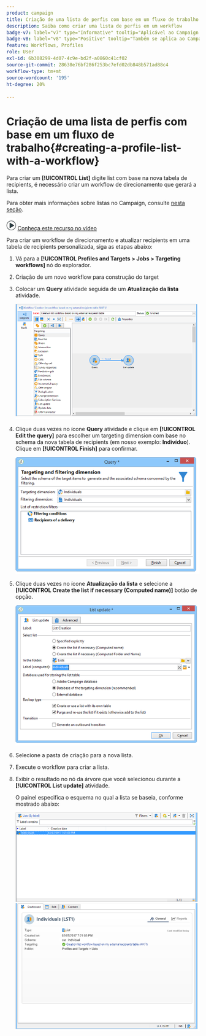 ```yaml
---
product: campaign
title: Criação de uma lista de perfis com base em um fluxo de trabalho
description: Saiba como criar uma lista de perfis em um workflow
badge-v7: label="v7" type="Informative" tooltip="Aplicável ao Campaign Classic v7"
badge-v8: label="v8" type="Positive" tooltip="Também se aplica ao Campaign v8"
feature: Workflows, Profiles
role: User
exl-id: 6b308299-4d07-4c9e-bd2f-a0860c41cf02
source-git-commit: 28638e76bf286f253bc7efd02db848b571ad88c4
workflow-type: tm+mt
source-wordcount: '195'
ht-degree: 20%

---
```


# Criação de uma lista de perfis com base em um fluxo de trabalho{#creating-a-profile-list-with-a-workflow}


Para criar um **[!UICONTROL List]** digite list com base na nova tabela de recipients, é necessário criar um workflow de direcionamento que gerará a lista.

Para obter mais informações sobre listas no Campaign, consulte [nesta seção](../../platform/using/creating-and-managing-lists.md#about-lists-in-adobe-campaign).

![](assets/do-not-localize/how-to-video.png) [Conheça este recurso no vídeo](../../platform/using/creating-and-managing-lists.md#create-list-in-a-wf-video)

Para criar um workflow de direcionamento e atualizar recipients em uma tabela de recipients personalizada, siga as etapas abaixo:

1. Vá para a **[!UICONTROL Profiles and Targets > Jobs > Targeting workflows]** nó do explorador.
1. Criação de um novo workflow para construção do target
1. Colocar um **Query** atividade seguida de um **Atualização da lista** atividade.

   ![](assets/mapping_create_list_workflow01.png)

1. Clique duas vezes no ícone **Query** atividade e clique em **[!UICONTROL Edit the query]** para escolher um targeting dimension com base no schema da nova tabela de recipients (em nosso exemplo: **Indivíduo**). Clique em **[!UICONTROL Finish]** para confirmar.

   ![](assets/mapping_create_list_workflow03.png)

1. Clique duas vezes no ícone **Atualização da lista** e selecione a **[!UICONTROL Create the list if necessary (Computed name)]** botão de opção.

   ![](assets/mapping_create_list_workflow02.png)

1. Selecione a pasta de criação para a nova lista.
1. Execute o workflow para criar a lista.
1. Exibir o resultado no nó da árvore que você selecionou durante a **[!UICONTROL List update]** atividade.

   O painel especifica o esquema no qual a lista se baseia, conforme mostrado abaixo:

   ![](assets/mapping_list_view.png)
